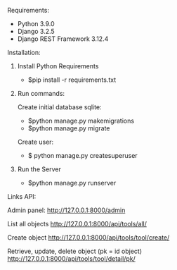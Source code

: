 Requirements:

  - Python 3.9.0
  - Django 3.2.5
  - Django REST Framework 3.12.4


Installation:

1) Install Python Requirements
   
   - $pip install -r requirements.txt
   
2) Run commands:

   Create initial database sqlite:
     - $python manage.py makemigrations
     - $python manage.py migrate
    
    Create user:
    - $ python manage.py createsuperuser
   
3) Run the Server

   - $python manage.py runserver
   
   
Links API:

Admin panel:
  http://127.0.0.1:8000/admin

List all objects
  http://127.0.0.1:8000/api/tools/all/

Create object
  http://127.0.0.1:8000/api/tools/tool/create/

Retrieve, update, delete object (pk = id object)
  http://127.0.0.1:8000/api/tools/tool/detail/pk/

